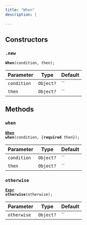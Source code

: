 ```yaml
---
title: "When"
description: |
  
---
```




## Constructors
### `.new`
<code><strong>When</strong>(condition, then);</code>


Parameter|Type|Default
-|-|-
`condition`|<code>Object?</code>|``|
`then`|<code>Object?</code>|``|


## Methods
### `when`
<code><strong>[When] when</strong>(condition, {<strong>required</strong> then});</code>


Parameter|Type|Default
-|-|-
`condition`|<code>Object?</code>|``|
`then`|<code>Object?</code>|``|


### `otherwise`
<code><strong>[Expr] otherwise</strong>(otherwise);</code>


Parameter|Type|Default
-|-|-
`otherwise`|<code>Object?</code>|``|



[When]: /reference/classes/when
[Expr]: /reference/classes/expr